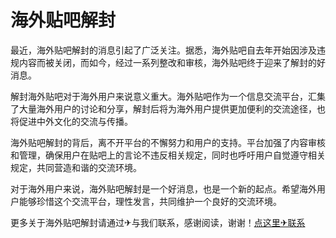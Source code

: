 # 海外贴吧解封

最近，海外贴吧解封的消息引起了广泛关注。据悉，海外贴吧自去年开始因涉及违规内容而被关闭，而如今，经过一系列整改和审核，海外贴吧终于迎来了解封的好消息。

解封海外贴吧对于海外用户来说意义重大。海外贴吧作为一个信息交流平台，汇集了大量海外用户的讨论和分享，解封后将为海外用户提供更加便利的交流途径，也将促进中外文化的交流与传播。

海外贴吧解封的背后，离不开平台的不懈努力和用户的支持。平台加强了内容审核和管理，确保用户在贴吧上的言论不违反相关规定，同时也呼吁用户自觉遵守相关规定，共同营造和谐的交流环境。

对于海外用户来说，海外贴吧解封是一个好消息，也是一个新的起点。希望海外用户能够珍惜这个交流平台，理性发言，共同维护一个良好的交流环境。

更多关于海外贴吧解封请通过✈与我们联系，感谢阅读，谢谢！[点这里✈联系](https://ads.k02.cc)